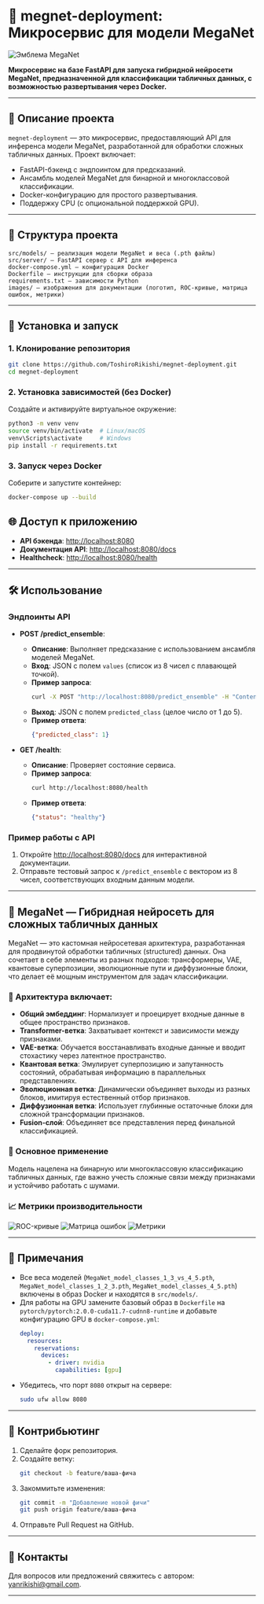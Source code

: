 # 🌟 megnet-deployment: Микросервис для модели MegaNet

![Эмблема MegaNet](images/megnet_logo.png)

**Микросервис на базе FastAPI для запуска гибридной нейросети MegaNet, предназначенной для классификации табличных данных, с возможностью развертывания через Docker.**

---

## 📝 Описание проекта

`megnet-deployment` — это микросервис, предоставляющий API для инференса модели MegaNet, разработанной для обработки сложных табличных данных. Проект включает:
- FastAPI-бэкенд с эндпоинтом для предсказаний.
- Ансамбль моделей MegaNet для бинарной и многоклассовой классификации.
- Docker-конфигурацию для простого развертывания.
- Поддержку CPU (с опциональной поддержкой GPU).

---

## 📂 Структура проекта

```
src/models/ — реализация модели MegaNet и веса (.pth файлы)
src/server/ — FastAPI сервер с API для инференса
docker-compose.yml — конфигурация Docker
Dockerfile — инструкции для сборки образа
requirements.txt — зависимости Python
images/ — изображения для документации (логотип, ROC-кривые, матрица ошибок, метрики)
```

---

## 🚀 Установка и запуск

### 1. Клонирование репозитория
```bash
git clone https://github.com/ToshiroRikishi/megnet-deployment.git
cd megnet-deployment
```

### 2. Установка зависимостей (без Docker)
Создайте и активируйте виртуальное окружение:
```bash
python3 -m venv venv
source venv/bin/activate  # Linux/macOS
venv\Scripts\activate     # Windows
pip install -r requirements.txt
```

### 3. Запуск через Docker
Соберите и запустите контейнер:
```bash
docker-compose up --build
```

## 🌐 Доступ к приложению

- **API бэкенда**: [http://localhost:8080](http://localhost:8080)
- **Документация API**: [http://localhost:8080/docs](http://localhost:8080/docs)
- **Healthcheck**: [http://localhost:8080/health](http://localhost:8080/health)

---

## 🛠️ Использование

### Эндпоинты API

- **POST /predict_ensemble**:
  - **Описание**: Выполняет предсказание с использованием ансамбля моделей MegaNet.
  - **Вход**: JSON с полем `values` (список из 8 чисел с плавающей точкой).
  - **Пример запроса**:
    ```bash
    curl -X POST "http://localhost:8080/predict_ensemble" -H "Content-Type: application/json" -d '{"values": [1.0, 2.0, 3.0, 4.0, 5.0, 6.0, 7.0, 8.0]}'
    ```
  - **Выход**: JSON с полем `predicted_class` (целое число от 1 до 5).
  - **Пример ответа**:
    ```json
    {"predicted_class": 1}
    ```

- **GET /health**:
  - **Описание**: Проверяет состояние сервиса.
  - **Пример запроса**:
    ```bash
    curl http://localhost:8080/health
    ```
  - **Пример ответа**:
    ```json
    {"status": "healthy"}
    ```

### Пример работы с API
1. Откройте [http://localhost:8080/docs](http://localhost:8080/docs) для интерактивной документации.
2. Отправьте тестовый запрос к `/predict_ensemble` с вектором из 8 чисел, соответствующих входным данным модели.

---

## 🧠 MegaNet — Гибридная нейросеть для сложных табличных данных

MegaNet — это кастомная нейросетевая архитектура, разработанная для продвинутой обработки табличных (structured) данных. Она сочетает в себе элементы из разных подходов: трансформеры, VAE, квантовые суперпозиции, эволюционные пути и диффузионные блоки, что делает её мощным инструментом для задач классификации.

### 🔧 Архитектура включает:
- **Общий эмбеддинг**: Нормализует и проецирует входные данные в общее пространство признаков.
- **Transformer-ветка**: Захватывает контекст и зависимости между признаками.
- **VAE-ветка**: Обучается восстанавливать входные данные и вводит стохастику через латентное пространство.
- **Квантовая ветка**: Эмулирует суперпозицию и запутанность состояний, обрабатывая информацию в параллельных представлениях.
- **Эволюционная ветка**: Динамически объединяет выходы из разных блоков, имитируя естественный отбор признаков.
- **Диффузионная ветка**: Использует глубинные остаточные блоки для сложной трансформации признаков.
- **Fusion-слой**: Объединяет все представления перед финальной классификацией.

### 🎯 Основное применение
Модель нацелена на бинарную или многоклассовую классификацию табличных данных, где важно учесть сложные связи между признаками и устойчиво работать с шумами.

### 📈 Метрики производительности
![ROC-кривые](images/roc_curves.png)
![Матрица ошибок](images/confusion_matrix.png)
![Метрики](images/metrics.png)

---

## 📌 Примечания

- Все веса моделей (`MegaNet_model_classes_1_3_vs_4_5.pth`, `MegaNet_model_classes_1_2_3.pth`, `MegaNet_model_classes_4_5.pth`) включены в образ Docker и находятся в `src/models/`.
- Для работы на GPU замените базовый образ в `Dockerfile` на `pytorch/pytorch:2.0.0-cuda11.7-cudnn8-runtime` и добавьте конфигурацию GPU в `docker-compose.yml`:
  ```yaml
  deploy:
    resources:
      reservations:
        devices:
          - driver: nvidia
            capabilities: [gpu]
  ```
- Убедитесь, что порт `8080` открыт на сервере:
  ```bash
  sudo ufw allow 8080
  ```

---
## 🤝 Контрибьютинг

1. Сделайте форк репозитория.
2. Создайте ветку:
   ```bash
   git checkout -b feature/ваша-фича
   ```
3. Закоммитьте изменения:
   ```bash
   git commit -m "Добавление новой фичи"
   git push origin feature/ваша-фича
   ```
4. Отправьте Pull Request на GitHub.

---

## 📧 Контакты

Для вопросов или предложений свяжитесь с автором: yanrikishi@gmail.com.

---

